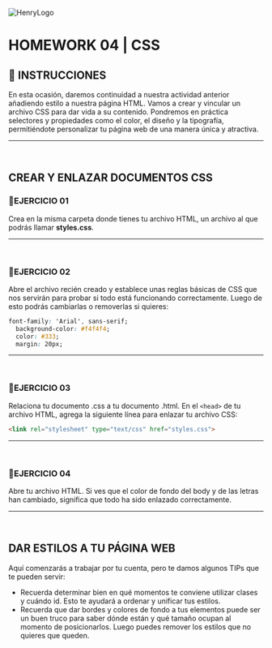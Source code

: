 ![HenryLogo](../assets/logoBannerHenry.png)

# **HOMEWORK 04 | CSS**

## **📌 INSTRUCCIONES**

En esta ocasión, daremos continuidad a nuestra actividad anterior añadiendo estilo a nuestra página HTML. Vamos a crear y vincular un archivo CSS para dar vida a su contenido. Pondremos en práctica selectores y propiedades como el color, el diseño y la tipografía, permitiéndote personalizar tu página web de una manera única y atractiva.

---

</br >

## **CREAR Y ENLAZAR DOCUMENTOS CSS**

### **📍EJERCICIO 01**

Crea en la misma carpeta donde tienes tu archivo HTML, un archivo al que podrás llamar **styles.css**.

---

</br >

### **📍EJERCICIO 02**

Abre el archivo recién creado y establece unas reglas básicas de CSS que nos servirán para probar si todo está funcionando correctamente. Luego de esto podrás cambiarlas o removerlas si quieres:

```css
font-family: 'Arial', sans-serif;
  background-color: #f4f4f4;
  color: #333;
  margin: 20px;
```
---

</br >

### **📍EJERCICIO 03**

Relaciona tu documento .css a tu documento .html. En el `<head>` de tu archivo HTML, agrega la siguiente línea para enlazar tu archivo CSS:

```html
<link rel="stylesheet" type="text/css" href="styles.css">
```

---

</br >

### **📍EJERCICIO 04**

Abre tu archivo HTML. Si ves que el color de fondo del body y de las letras han cambiado, significa que todo ha sido enlazado correctamente.

---

</br >

## **DAR ESTILOS A TU PÁGINA WEB**

Aquí comenzarás a trabajar por tu cuenta, pero te damos algunos TIPs que te pueden servir:

+ Recuerda determinar bien en qué momentos te conviene utilizar clases y cuándo id. Esto te ayudará a ordenar y unificar tus estilos.
+ Recuerda que dar bordes y colores de fondo a tus elementos puede ser un buen truco para saber dónde están y qué tamaño ocupan al momento de posicionarlos. Luego puedes remover los estilos que no quieres que queden. 